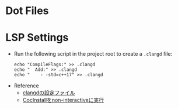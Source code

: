 # Dot Files
# LSP Settings
- Run the following script in the project root to create a `.clangd` file:
  ```
  echo "CompileFlags:" >> .clangd
  echo "  Add:" >> .clangd
  echo "    - -std=c++17" >> .clangd
  ```
- Reference
  - [clangdの設定ファイル](https://zenn.dev/tkcd/articles/clangd-config)
  - [CocInstallをnon-interactiveに実行](https://github.com/neoclide/coc.nvim/issues/450#issuecomment-632482922)
